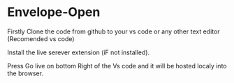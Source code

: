 # Envelope-Open

Firstly Clone the code from github to your vs code or any other text editor (Recomended vs code)

Install the live serever extension (iF not installed).

Press Go live on bottom Right of the Vs code and it will be hosted localy into the browser.
